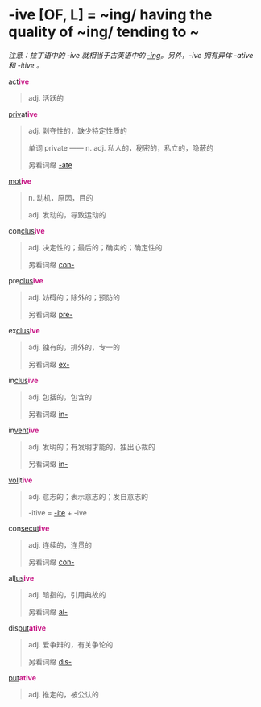 # -ive [OF, L] = ~ing/ having the quality of ~ing/ tending to ~

*注意：拉丁语中的 -ive 就相当于古英语中的 [-ing](-ing.md)。另外，-ive 拥有异体 -ative 和 -itive 。*

[act](_act_.md)<b style="color: #C71585;">ive</b>
> adj. 活跃的

[priv](_priv_.md)at<b style="color: #C71585;">ive</b>
> adj. 剥夺性的，缺少特定性质的
>
> 单词 private —— n. adj. 私人的，秘密的，私立的，隐蔽的
>
> 另看词缀 [-ate](-ate.md)

[mot](_mov_.md)<b style="color: #C71585;">ive</b>
> n. 动机，原因，目的
>
> adj. 发动的，导致运动的

con[clus](_clud_.md)<b style="color: #C71585;">ive</b>
> adj. 决定性的；最后的；确实的；确定性的
>
> 另看词缀 [con-](com-.md)

pre[clus](_clud_.md)<b style="color: #C71585;">ive</b>
> adj. 妨碍的；除外的；预防的
>
> 另看词缀 [pre-](pre-.md)

ex[clus](_clud_.md)<b style="color: #C71585;">ive</b>
> adj. 独有的，排外的，专一的
>
> 另看词缀 [ex-](ex-.md)

in[clus](_clud_.md)<b style="color: #C71585;">ive</b>
> adj. 包括的，包含的
>
> 另看词缀 [in-](in-.2.md)

in[vent](_ven_.md)<b style="color: #C71585;">ive</b>
> adj. 发明的；有发明才能的，独出心裁的
>
> 另看词缀 [in-](in-.2.md)

[vol](_vol_.md)it<b style="color: #C71585;">ive</b>
> adj. 意志的；表示意志的；发自意志的
>
> -itive = [-ite](-ite.md) + -ive

con[secut](_sequ_.md)<b style="color: #C71585;">ive</b>
> adj. 连续的，连贯的
>
> 另看词缀 [con-](com-.md)

al[lus](_lud_.md)<b style="color: #C71585;">ive</b>
> adj. 暗指的，引用典故的
>
> 另看词缀 [al-](ad-.md)

dis[put](_put_.md)<b style="color: #C71585;">ative</b>
> adj. 爱争辩的，有关争论的
>
> 另看词缀 [dis-](dis-.md)

[put](_put_.md)<b style="color: #C71585;">ative</b>
> adj. 推定的，被公认的